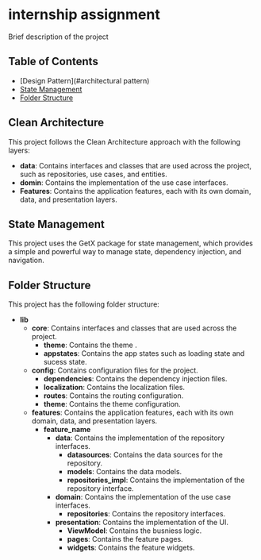 # internship assignment


Brief description of the project

## Table of Contents

- [Design Pattern](#architectural pattern)
- [State Management](#state-management)
- [Folder Structure](#folder-structure)


## Clean Architecture
This project follows the Clean Architecture approach with the following layers:
- **data**: Contains interfaces and classes that are used across the project, such as repositories, use cases, and entities.
- **domin**: Contains the implementation of the use case interfaces.
- **Features**: Contains the application features, each with its own domain, data, and presentation layers.

## State Management
This project uses the GetX package for state management, which provides a simple and powerful way to manage state, dependency injection, and navigation.

## Folder Structure
This project has the following folder structure:
- **lib**
  - **core**: Contains interfaces and classes that are used across the project.
    - **theme**: Contains the theme .
    - **appstates**: Contains the app states such as loading state and sucess state.
  - **config**: Contains configuration files for the project.
    - **dependencies**: Contains the dependency injection files.
    - **localization**: Contains the localization files.
    - **routes**: Contains the routing configuration.
    - **theme**: Contains the theme configuration.
  - **features**: Contains the application features, each with its own domain, data, and presentation layers.
    - **feature_name**
      - **data**: Contains the implementation of the repository interfaces.
        - **datasources**: Contains the data sources for the repository.
        - **models**: Contains the data models.
        - **repositories_impl**: Contains the implementation of the repository interface.
      - **domain**: Contains the implementation of the use case interfaces.
        - **repositories**: Contains the repository interfaces.
      - **presentation**: Contains the implementation of the UI.
        - **ViewModel**: Contains the busniess logic.
        - **pages**: Contains the feature pages.
        - **widgets**: Contains the feature widgets.
